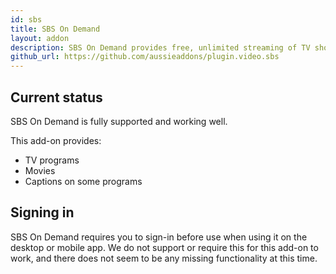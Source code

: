 ```yaml
---
id: sbs
title: SBS On Demand
layout: addon
description: SBS On Demand provides free, unlimited streaming of TV shows, films and events. Watch full episodes of your favourite SBS shows online when you want.
github_url: https://github.com/aussieaddons/plugin.video.sbs
---
```


## Current status

SBS On Demand is fully supported and working well.

This add-on provides:

 - TV programs
 - Movies
 - Captions on some programs


## Signing in

SBS On Demand requires you to sign-in before use when using it on the desktop or mobile app. We do not support or require this for this add-on to work, and there does not seem to be any missing functionality at this time.
